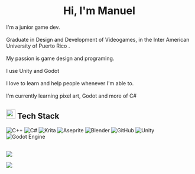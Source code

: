 <h1 align="center">Hi, I'm Manuel</h1>

I'm a junior game dev.<br><br>Graduate in Design and Development of Videogames, in the Inter American University of Puerto Rico .<br><br>My passion is game design and programing.<br><br>I use Unity and Godot<br><br>I love to learn and help people whenever I'm able to.<br><br>I'm currently learning pixel art, Godot and more of C#


## <img src="https://media2.giphy.com/media/QssGEmpkyEOhBCb7e1/giphy.gif?cid=ecf05e47a0n3gi1bfqntqmob8g9aid1oyj2wr3ds3mg700bl&rid=giphy.gif" width ="25"><b> Tech Stack </b> 

![C++](https://img.shields.io/badge/c++-%2300599C.svg?style=flat&logo=c%2B%2B&logoColor=white) ![C#](https://img.shields.io/badge/c%23-%23239120.svg?style=flat&logo=csharp&logoColor=white) ![Krita](https://img.shields.io/badge/Krita-203759?style=flat&logo=krita&logoColor=EEF37B) ![Aseprite](https://img.shields.io/badge/Aseprite-FFFFFF?style=flat&logo=Aseprite&logoColor=#7D929E) ![Blender](https://img.shields.io/badge/blender-%23F5792A.svg?style=flat&logo=blender&logoColor=white) ![GitHub](https://img.shields.io/badge/github-%23121011.svg?style=flat&logo=github&logoColor=white) ![Unity](https://img.shields.io/badge/unity-%23000000.svg?style=flat&logo=unity&logoColor=white) ![Godot Engine](https://img.shields.io/badge/GODOT-%23FFFFFF.svg?style=flat&logo=godot-engine)


<br>
<img src="https://user-images.githubusercontent.com/73097560/115834477-dbab4500-a447-11eb-908a-139a6edaec5c.gif">
<br>

![](https://github-readme-stats.vercel.app/api/top-langs/?username=Linkonet&theme=highcontrast&hide_border=false&include_all_commits=true&count_private=false&layout=compact)

<!-- Proudly created with GPRM ( https://gprm.itsvg.in ) -->
